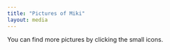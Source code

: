 ```yaml
---
title: "Pictures of Miki"
layout: media
---
```


You can find more pictures by clicking the small icons.
